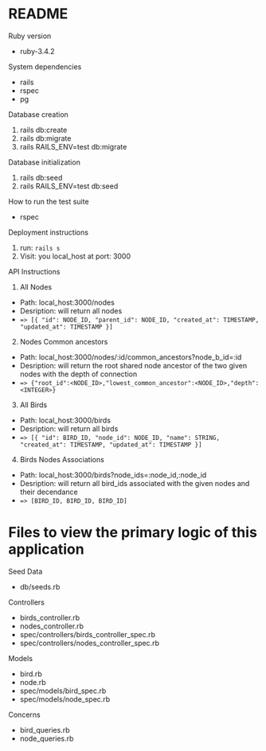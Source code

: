 # README
Ruby version
- ruby-3.4.2

System dependencies
- rails
- rspec
- pg

Database creation
1. rails db:create
2. rails db:migrate
3. rails RAILS_ENV=test db:migrate

Database initialization
1. rails db:seed
2. rails RAILS_ENV=test db:seed   

How to run the test suite
- rspec

Deployment instructions
1. run: `rails s`
2. Visit: you local_host at port: 3000

API Instructions
1. All Nodes
- Path: local_host:3000/nodes
- Desription: will return all nodes
- `=> [{
    "id": NODE_ID,
    "parent_id": NODE_ID,
    "created_at": TIMESTAMP,
    "updated_at": TIMESTAMP
  }]`

2. Nodes Common ancestors
- Path: local_host:3000/nodes/:id/common_ancestors?node_b_id=:id
- Desription: will return the root shared node ancestor of the two given nodes with the depth of connection
- `=> {"root_id":<NODE_ID>,"lowest_common_ancestor":<NODE_ID>,"depth":<INTEGER>}`

3. All Birds
- Path: local_host:3000/birds
- Desription: will return all birds
- `=> [{
    "id": BIRD_ID,
    "node_id": NODE_ID,
    "name": STRING,
    "created_at": TIMESTAMP,
    "updated_at": TIMESTAMP
}]`

4. Birds Nodes Associations
- Path: local_host:3000/birds?node_ids=:node_id,:node_id
- Desription: will return all bird_ids associated with the given nodes and their decendance 
- `=> [BIRD_ID, BIRD_ID, BIRD_ID]`

# Files to view the primary logic of this application
Seed Data
- db/seeds.rb

Controllers
- birds_controller.rb
- nodes_controller.rb
- spec/controllers/birds_controller_spec.rb
- spec/controllers/nodes_controller_spec.rb

Models
- bird.rb
- node.rb
- spec/models/bird_spec.rb
- spec/models/node_spec.rb

Concerns
- bird_queries.rb 
- node_queries.rb
